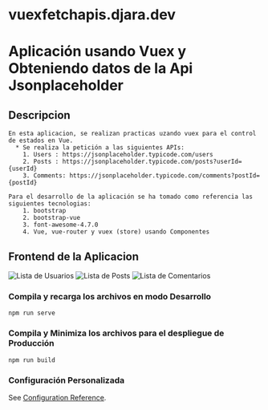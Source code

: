 # vuexfetchapis.djara.dev

# Aplicación usando Vuex y Obteniendo datos de la Api Jsonplaceholder

## Descripcion

```
En esta aplicacion, se realizan practicas uzando vuex para el control de estados en Vue.
  * Se realiza la petición a las siguientes APIs:
    1. Users : https://jsonplaceholder.typicode.com/users
    2. Posts : https://jsonplaceholder.typicode.com/posts?userId={userId}
    3. Comments: https://jsonplaceholder.typicode.com/comments?postId={postId}

Para el desarrollo de la aplicación se ha tomado como referencia las siguientes tecnologias:
    1. bootstrap
    2. bootstrap-vue
    3. font-awesome-4.7.0
    4. Vue, vue-router y vuex (store) usando Componentes
```

## Frontend de la Aplicacion

![Lista de Usuarios](src/assets/Screenshot_1.png)
![Lista de Posts](src/assets/Screenshot_2.png)
![Lista de Comentarios](src/assets/Screenshot_3.png)

### Compila y recarga los archivos en modo Desarrollo

```
npm run serve
```

### Compila y Minimiza los archivos para el despliegue de Producción

```
npm run build
```

### Configuración Personalizada

See [Configuration Reference](https://cli.vuejs.org/config/).
